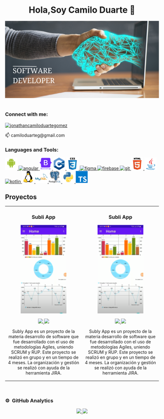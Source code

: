 <h1 align="center">Hola,Soy Camilo Duarte 👋</h1>
<div align="center">
  <img src="/assets/BannerP.png">
</div>

<br>


<h3 align="left">Connect with me:</h3>
<p align="left">
<a href="https://linkedin.com/in/jonathancamiloduartegomez" target="blank"><img align="center" src="https://raw.githubusercontent.com/rahuldkjain/github-profile-readme-generator/master/src/images/icons/Social/linked-in-alt.svg" alt="jonathancamiloduartegomez" height="30" width="40" /></a>
</p>
  📫 camiloduarteg@gmail.com
  <br>
<h3 align="left">Languages and Tools:</h3>
<p align="left"> <a href="https://developer.android.com" target="_blank" rel="noreferrer"> <img src="https://raw.githubusercontent.com/devicons/devicon/master/icons/android/android-original-wordmark.svg" alt="android" width="40" height="40"/> </a> <a href="https://angular.io" target="_blank" rel="noreferrer"> <img src="https://angular.io/assets/images/logos/angular/angular.svg" alt="angular" width="40" height="40"/> </a> <a href="https://getbootstrap.com" target="_blank" rel="noreferrer"> <img src="https://raw.githubusercontent.com/devicons/devicon/master/icons/bootstrap/bootstrap-plain-wordmark.svg" alt="bootstrap" width="40" height="40"/> </a> <a href="https://www.w3schools.com/cpp/" target="_blank" rel="noreferrer"> <img src="https://raw.githubusercontent.com/devicons/devicon/master/icons/cplusplus/cplusplus-original.svg" alt="cplusplus" width="40" height="40"/> </a> <a href="https://www.w3schools.com/css/" target="_blank" rel="noreferrer"> <img src="https://raw.githubusercontent.com/devicons/devicon/master/icons/css3/css3-original-wordmark.svg" alt="css3" width="40" height="40"/> </a> <a href="https://www.figma.com/" target="_blank" rel="noreferrer"> <img src="https://www.vectorlogo.zone/logos/figma/figma-icon.svg" alt="figma" width="40" height="40"/> </a> <a href="https://firebase.google.com/" target="_blank" rel="noreferrer"> <img src="https://www.vectorlogo.zone/logos/firebase/firebase-icon.svg" alt="firebase" width="40" height="40"/> </a> <a href="https://git-scm.com/" target="_blank" rel="noreferrer"> <img src="https://www.vectorlogo.zone/logos/git-scm/git-scm-icon.svg" alt="git" width="40" height="40"/> </a> <a href="https://www.w3.org/html/" target="_blank" rel="noreferrer"> <img src="https://raw.githubusercontent.com/devicons/devicon/master/icons/html5/html5-original-wordmark.svg" alt="html5" width="40" height="40"/> </a> <a href="https://www.java.com" target="_blank" rel="noreferrer"> <img src="https://raw.githubusercontent.com/devicons/devicon/master/icons/java/java-original.svg" alt="java" width="40" height="40"/> </a> <a href="https://kotlinlang.org" target="_blank" rel="noreferrer"> <img src="https://www.vectorlogo.zone/logos/kotlinlang/kotlinlang-icon.svg" alt="kotlin" width="40" height="40"/> </a> <a href="https://www.linux.org/" target="_blank" rel="noreferrer"> <img src="https://raw.githubusercontent.com/devicons/devicon/master/icons/linux/linux-original.svg" alt="linux" width="40" height="40"/> </a> <a href="https://www.mysql.com/" target="_blank" rel="noreferrer"> <img src="https://raw.githubusercontent.com/devicons/devicon/master/icons/mysql/mysql-original-wordmark.svg" alt="mysql" width="40" height="40"/> </a> <a href="https://www.postgresql.org" target="_blank" rel="noreferrer"> <img src="https://raw.githubusercontent.com/devicons/devicon/master/icons/postgresql/postgresql-original-wordmark.svg" alt="postgresql" width="40" height="40"/> </a> <a href="https://www.python.org" target="_blank" rel="noreferrer"> <img src="https://raw.githubusercontent.com/devicons/devicon/master/icons/python/python-original.svg" alt="python" width="40" height="40"/> </a> <a href="https://www.typescriptlang.org/" target="_blank" rel="noreferrer"> <img src="https://raw.githubusercontent.com/devicons/devicon/master/icons/typescript/typescript-original.svg" alt="typescript" width="40" height="40"/> </a> 

## Proyectos 

<table>
<tr>
<td width="50%">
<h3 align="center">Subli App</h3>
<div align="center">
<a href="https://github.com/JonathanCamiloDuarteGomez/sub10.git" target="_blank"><img src="app.png" width="150" alt="Subli App"></a>
<p>
<a href="https://github.com/JonathanCamiloDuarteGomez/sub10.git" target="_blank">
<img src="https://img.shields.io/badge/CÓDIGO-ff9?style=for-the-badge&logo=github&logoColor=black">
</a>
<a href="https://www.youtube.com/watch?v=NU3LAAsj8YQ" target="_blank">
<img src="https://img.shields.io/badge/-Youtube-green?style=for-the-badge&color=fbfc40">
</a>
</p>
<p>Subly App es un proyecto de la materia desarrollo de software que fue desarrollado con el uso de metodologías Agiles, uniendo SCRUM y RUP. Este proyecto se realizó en grupo y en un tiempo de 4 meses. La organización y gestión se realizó con ayuda de la herramienta JIRA.</p>
</div>
                                                                                      
</td>       
<td width="50%">
<h3 align="center">Subli App</h3>
<div align="center">
<a href="https://github.com/JonathanCamiloDuarteGomez/Consulta_De_Un_Servicio_Web_Con_Kotlin.git" target="_blank"><img src="app.png" width="150" alt="Subli App"></a>
<p>
<a href="https://github.com/JonathanCamiloDuarteGomez/Consulta_De_Un_Servicio_Web_Con_Kotlin.git" target="_blank">
<img src="https://img.shields.io/badge/CÓDIGO-ff9?style=for-the-badge&logo=github&logoColor=black">
</a>
<a href="https://www.youtube.com/watch?v=NU3LAAsj8YQ" target="_blank">
<img src="https://img.shields.io/badge/-Youtube-green?style=for-the-badge&color=fbfc40">
</a>
</p>
<p>Subly App es un proyecto de la materia desarrollo de software que fue desarrollado con el uso de metodologías Agiles, uniendo SCRUM y RUP. Este proyecto se realizó en grupo y en un tiempo de 4 meses. La organización y gestión se realizó con ayuda de la herramienta JIRA.</p>
</div>

                                                                                      
</td>  
</table>                                                                                 
</div>
<br>

### ⚙️ &nbsp;GitHub Analytics

<p align="center">
<a href="https://github.com/jonathancamiloduartegomez">
  <img height="180em" src="https://github-readme-stats-eight-theta.vercel.app/api/top-langs/?username=jonathancamiloduartegomez&layout=compact&langs_count=8&theme=algolia"/>
</a>
  <a href="https://github.com/jonathancamiloduartegomez">
  <img height="180em" src="https://github-readme-stats-eight-theta.vercel.app/api?username=jonathancamiloduartegomez&show_icons=true&theme=algolia&include_all_commits=true&count_private=true"/>
</p>
</p>

